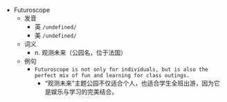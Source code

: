 - Futuroscope
  - 发音
    - 英 `/undefined/`
    - 美 `/undefined/`
  - 词义
    - n. 观测未来（公园名，位于法国）
  - 例句
    - `Futuroscope is not only for individuals, but is also the perfect mix of fun and learning for class outings.`
      - “观测未来”主题公园不仅适合个人，也适合学生全班出游，因为它是娱乐与学习的完美结合。

